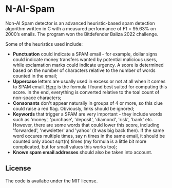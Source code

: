 # N-AI-Spam
Non-AI Spam detector is an advanced heuristic-based spam detection algorithm written in C with a measured performance of F1 = 95.63% on 2000’s emails. The program won the Bitdefender Baliza 2022 challenge.

<p>Some of the heuristics used include:</p>
                <ul>
                    <li><b>Punctuation</b> could indicate a SPAM email - for example, dollar signs could indicate money transfers wanted by potential malicious users, while exclamation marks could indicate urgency. A score is determined based on the number of characters relative to the number of words counted in the email;</li>
                    <li><b>Uppercase</b> letters are usually used in excess or not at all when it comes to SPAM email. <a href=\"https://www.desmos.com/calculator/lw4qgluitr\">Here</a> is the formula I found best suited for computing this score. In the end, everything is converted relative to the toal count of non-space characters;</li>
                    <li><b>Consonants</b> don't appear naturally in groups of 4 or more, so this clue could raise a red flag. Obviously, links should be ignored;</li>
                    <li><b>Keywords</b> that trigger a SPAM are very important - they include words such as 'money', 'purchase', 'deposit', 'diamond', 'risk', 'bank' etc. However, there are some words that could lower this score, including 'forwarded', 'newsletter' and 'yahoo' (it was big back then). If the same word occures multiple times, say n times in the same email, it should be counted only about sqrt(n) times (my formula is a little bit more complicated, but for small values this works too);</li>
                    <li><b>Known spam email addresses</b> should also be taken into account.</li>
                </ul>

## License

The code is availabe under the MIT license.
